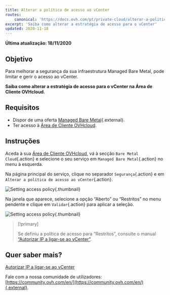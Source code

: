 ```yaml
---
title: Alterar a política de acesso ao vCenter
routes:
    canonical: 'https://docs.ovh.com/pt/private-cloud/alterar-a-politica-de-acesso-ao-vcenter/'
excerpt: 'Saiba como alterar a estratégia de acesso para o vCenter'
updated: 2020-11-18
---
```


**Última atualização: 18/11/2020**

## Objetivo

Para melhorar a segurança da sua infraestrutura Managed Bare Metal, pode limitar e gerir o acesso ao vCenter.

**Saiba como alterar a estratégia de acesso para o vCenter na Área de Cliente OVHcloud.**

## Requisitos

- Dispor de uma oferta [Managed Bare Metal](https://www.ovhcloud.com/pt/managed-bare-metal/){.external}.
- Ter acesso à [Área de Cliente OVHcloud](https://www.ovh.com/auth/?action=gotomanager&from=https://www.ovh.pt/&ovhSubsidiary=pt).

## Instruções

Aceda à sua [Área de Cliente OVHcloud](https://www.ovh.com/auth/?action=gotomanager&from=https://www.ovh.pt/&ovhSubsidiary=pt), vá à secção `Bare Metal Cloud`{.action} e selecione o seu serviço em `Managed Bare Metal`{.action} no menu à esquerda.

Na página principal do serviço, clique no separador `Segurança`{.action} e em `Alterar a política de acesso ao vCenter`{.action}.

![Setting access policy](images/modifypolicy-01.png){.thumbnail}

Na janela que aparece, selecione a opção “Aberto” ou “Restritos” no menu pendente e clique em `Validar`{.action} para aplicar a seleção.

![Setting access policy](images/modifypolicy-02.png){.thumbnail}

> [!primary]
>
> Se definiu a política de acesso para “Restritos”, consulte o manual [“Autorizar IP a ligar-se ao vCenter”](/pages/cloud/managed-bare-metal/vcenter-authorise-ip-access).
> 

## Quer saber mais?

[Autorizar IP a ligar-se ao vCenter](/pages/cloud/managed-bare-metal/vcenter-authorise-ip-access)

Fale com a nossa comunidade de utilizadores: [https://community.ovh.com/en/](https://community.ovh.com/en/){.external}.


